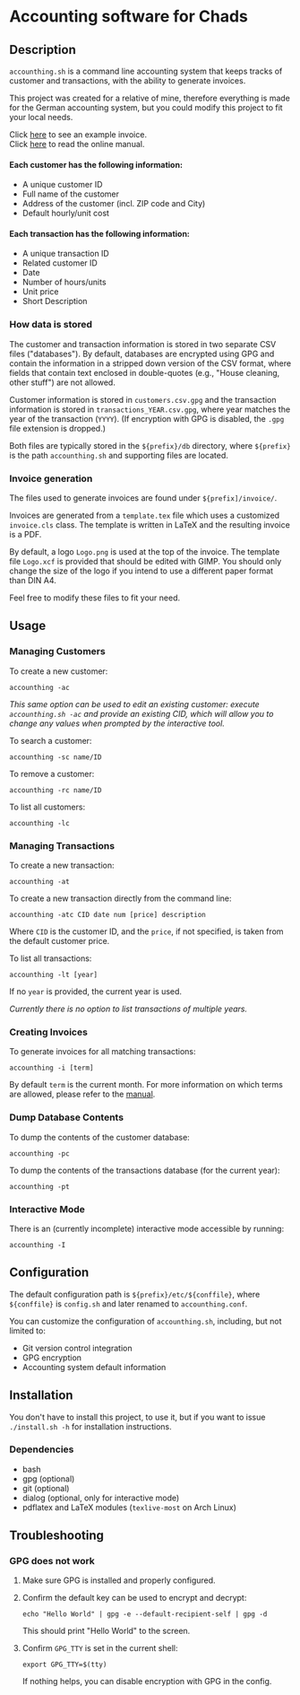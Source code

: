 # Accounting software for Chads

## Description
`accounthing.sh` is a command line accounting system that keeps tracks of customer and transactions, with the ability to generate invoices.

This project was created for a relative of mine,
therefore everything is made for the German accounting system,
but you could modify this project to fit your local needs.

Click [here](./invoice_example.pdf) to see an example invoice. \
Click [here](https://stuerz.xyz/generic-accounthing.1.html) to read the online manual.

#### Each customer has the following information:
- A unique customer ID
- Full name of the customer
- Address of the customer (incl. ZIP code and City)
- Default hourly/unit cost

#### Each transaction has the following information:
- A unique transaction ID
- Related customer ID
- Date
- Number of hours/units
- Unit price
- Short Description

### How data is stored
The customer and transaction information is stored in two separate CSV files ("databases").
By default, databases are encrypted using GPG and contain the information in a stripped down version of the CSV format,
where fields that contain text enclosed in double-quotes (e.g., "House cleaning, other stuff") are not allowed.

Customer information is stored in `customers.csv.gpg` and the transaction information is stored in `transactions_YEAR.csv.gpg`,
where year matches the year of the transaction (`YYYY`).
(If encryption with GPG is disabled, the `.gpg` file extension is dropped.)

Both files are typically stored in the `${prefix}/db` directory, where `${prefix}` is the path `accounthing.sh` and supporting files are located.

### Invoice generation
The files used to generate invoices are found under `${prefix]/invoice/`.

Invoices are generated from a `template.tex` file which uses a customized `invoice.cls` class. The template is written in LaTeX and the resulting invoice is a PDF.

By default, a logo `Logo.png` is used at the top of the invoice. The template file `Logo.xcf` is provided that should be edited with GIMP. You should only change the size of the logo if you intend to use a different paper format than DIN A4.

Feel free to modify these files to fit your need.

## Usage
### Managing Customers
To create a new customer:
```
accounthing -ac
```
*This same option can be used to edit an existing customer: execute `accounthing.sh -ac` and provide an existing CID, which will allow you to change any values when prompted by the interactive tool.*

To search a customer:
```
accounthing -sc name/ID
```

To remove a customer:
```
accounthing -rc name/ID
```

To list all customers:
```
accounthing -lc
```

### Managing Transactions
To create a new transaction:
```
accounthing -at
```

To create a new transaction directly from the command line:
```
accounthing -atc CID date num [price] description
```
Where `CID` is the customer ID, and the `price`, if not specified, is taken from the default customer price.

To list all transactions:
```
accounthing -lt [year]
```
If no `year` is provided, the current year is used.

*Currently there is no option to list transactions of multiple years.*

### Creating Invoices
To generate invoices for all matching transactions:
```
accounthing -i [term]
```
By default `term` is the current month.
For more information on which terms are allowed,
please refer to the [manual](https://stuerz.xyz/generic-accounthing.1.html).

### Dump Database Contents
To dump the contents of the customer database:
```
accounthing -pc
```

To dump the contents of the transactions database (for the current year):
```
accounthing -pt
```
### Interactive Mode
There is an (currently incomplete) interactive mode accessible by running:
```
accounthing -I
```

## Configuration
The default configuration path is `${prefix}/etc/${conffile}`, where `${conffile}` is `config.sh` and later renamed to `accounthing.conf`.

You can customize the configuration of `accounthing.sh`, including, but not limited to:

- Git version control integration
- GPG encryption
- Accounting system default information

## Installation
You don't have to install this project,
to use it, but if you want to
issue `./install.sh -h` for installation instructions.

### Dependencies
- bash
- gpg (optional)
- git (optional)
- dialog (optional, only for interactive mode)
- pdflatex and LaTeX modules (`texlive-most` on Arch Linux)

## Troubleshooting

### GPG does not work
1. Make sure GPG is installed and properly configured.

2. Confirm the default key can be used to encrypt and decrypt:
    ```
    echo "Hello World" | gpg -e --default-recipient-self | gpg -d
    ```
    This should print "Hello World" to the screen.

3. Confirm `GPG_TTY` is set in the current shell:
    ```
    export GPG_TTY=$(tty)
    ```

    If nothing helps, you can disable encryption with GPG in the config.
